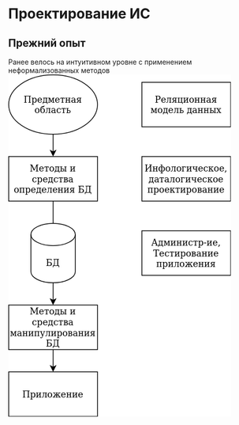 

# Проектирование ИС
## Прежний опыт
Ранее велось на интуитивном уровне с применением неформализованных методов
![](old_exp_transparent.png)